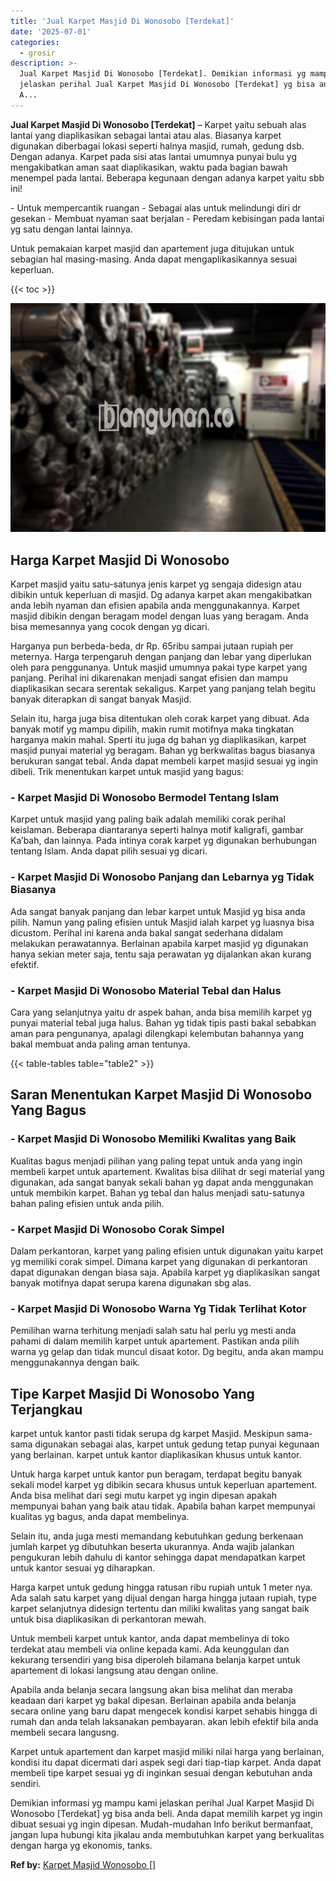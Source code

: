 ```yaml
---
title: 'Jual Karpet Masjid Di Wonosobo [Terdekat]'
date: '2025-07-01'
categories:
  - grosir
description: >-
  Jual Karpet Masjid Di Wonosobo [Terdekat]. Demikian informasi yg mampu kami
  jelaskan perihal Jual Karpet Masjid Di Wonosobo [Terdekat] yg bisa anda beli.
  A...
---
```


**Jual Karpet Masjid Di Wonosobo \[Terdekat\]** – Karpet yaitu sebuah alas lantai yang diaplikasikan sebagai lantai atau alas. Biasanya karpet digunakan diberbagai lokasi seperti halnya masjid, rumah, gedung dsb. Dengan adanya. Karpet pada sisi atas lantai umumnya punyai bulu yg mengakibatkan aman saat diaplikasikan, waktu pada bagian bawah menempel pada lantai. Beberapa kegunaan dengan adanya karpet yaitu sbb ini!

\- Untuk mempercantik ruangan - Sebagai alas untuk melindungi diri dr gesekan - Membuat nyaman saat berjalan - Peredam kebisingan pada lantai yg satu dengan lantai lainnya.

Untuk pemakaian karpet masjid dan apartement juga ditujukan untuk sebagian hal masing-masing. Anda dapat mengaplikasikannya sesuai keperluan.

{{< toc >}}

![](/images/grosir-karpet-murah-01.png)

## Harga Karpet Masjid Di Wonosobo

Karpet masjid yaitu satu-satunya jenis karpet yg sengaja didesign atau dibikin untuk keperluan di masjid. Dg adanya karpet akan mengakibatkan anda lebih nyaman dan efisien apabila anda menggunakannya. Karpet masjid dibikin dengan beragam model dengan luas yang beragam. Anda bisa memesannya yang cocok dengan yg dicari.

Harganya pun berbeda-beda, dr Rp. 65ribu sampai jutaan rupiah per meternya. Harga terpengaruh dengan panjang dan lebar yang diperlukan oleh para penggunanya. Untuk masjid umumnya pakai type karpet yang panjang. Perihal ini dikarenakan menjadi sangat efisien dan mampu diaplikasikan secara serentak sekaligus. Karpet yang panjang telah begitu banyak diterapkan di sangat banyak Masjid.

Selain itu, harga juga bisa ditentukan oleh corak karpet yang dibuat. Ada banyak motif yg mampu dipilih, makin rumit motifnya maka tingkatan harganya makin mahal. Sperti itu juga dg bahan yg diaplikasikan, karpet masjid punyai material yg beragam. Bahan yg berkwalitas bagus biasanya berukuran sangat tebal. Anda dapat membeli karpet masjid sesuai yg ingin dibeli. Trik menentukan karpet untuk masjid yang bagus:

### \- Karpet Masjid Di Wonosobo Bermodel Tentang Islam

Karpet untuk masjid yang paling baik adalah memiliki corak perihal keislaman. Beberapa diantaranya seperti halnya motif kaligrafi, gambar Ka’bah, dan lainnya. Pada intinya corak karpet yg digunakan berhubungan tentang Islam. Anda dapat pilih sesuai yg dicari.

### \- Karpet Masjid Di Wonosobo Panjang dan Lebarnya yg Tidak Biasanya

Ada sangat banyak panjang dan lebar karpet untuk Masjid yg bisa anda pilih. Namun yang paling efisien untuk Masjid ialah karpet yg luasnya bisa dicustom. Perihal ini karena anda bakal sangat sederhana didalam melakukan perawatannya. Berlainan apabila karpet masjid yg digunakan hanya sekian meter saja, tentu saja perawatan yg dijalankan akan kurang efektif.

### \- Karpet Masjid Di Wonosobo Material Tebal dan Halus

Cara yang selanjutnya yaitu dr aspek bahan, anda bisa memilih karpet yg punyai material tebal juga halus. Bahan yg tidak tipis pasti bakal sebabkan aman para pengunanya, apalagi dilengkapi kelembutan bahannya yang bakal membuat anda paling aman tentunya.

{{< table-tables table="table2" >}}

## Saran Menentukan Karpet Masjid Di Wonosobo Yang Bagus

### \- Karpet Masjid Di Wonosobo Memiliki Kwalitas yang Baik

Kualitas bagus menjadi pilihan yang paling tepat untuk anda yang ingin membeli karpet untuk apartement. Kwalitas bisa dilihat dr segi material yang digunakan, ada sangat banyak sekali bahan yg dapat anda menggunakan untuk membikin karpet. Bahan yg tebal dan halus menjadi satu-satunya bahan paling efisien untuk anda pilih.

### \- Karpet Masjid Di Wonosobo Corak Simpel

Dalam perkantoran, karpet yang paling efisien untuk digunakan yaitu karpet yg memiliki corak simpel. Dimana karpet yang digunakan di perkantoran dapat digunakan dengan biasa saja. Apabila karpet yg diaplikasikan sangat banyak motifnya dapat serupa karena digunakan sbg alas.

### \- Karpet Masjid Di Wonosobo Warna Yg Tidak Terlihat Kotor

Pemilihan warna terhitung menjadi salah satu hal perlu yg mesti anda pahami di dalam memilih karpet untuk apartement. Pastikan anda pilih warna yg gelap dan tidak muncul disaat kotor. Dg begitu, anda akan mampu menggunakannya dengan baik.

## Tipe Karpet Masjid Di Wonosobo Yang Terjangkau

karpet untuk kantor pasti tidak serupa dg karpet Masjid. Meskipun sama-sama digunakan sebagai alas, karpet untuk gedung tetap punyai kegunaan yang berlainan. karpet untuk kantor diaplikasikan khusus untuk kantor.

Untuk harga karpet untuk kantor pun beragam, terdapat begitu banyak sekali model karpet yg dibikin secara khusus untuk keperluan apartement. Anda bisa melihat dari segi mutu karpet yg ingin dipesan apakah mempunyai bahan yang baik atau tidak. Apabila bahan karpet mempunyai kualitas yg bagus, anda dapat membelinya.

Selain itu, anda juga mesti memandang kebutuhkan gedung berkenaan jumlah karpet yg dibutuhkan beserta ukurannya. Anda wajib jalankan pengukuran lebih dahulu di kantor sehingga dapat mendapatkan karpet untuk kantor sesuai yg diharapkan.

Harga karpet untuk gedung hingga ratusan ribu rupiah untuk 1 meter nya. Ada salah satu karpet yang dijual dengan harga hingga jutaan rupiah, type karpet selanjutnya didesign tertentu dan miliki kwalitas yang sangat baik untuk bisa diaplikasikan di perkantoran mewah.

Untuk membeli karpet untuk kantor, anda dapat membelinya di toko terdekat atau membeli via online kepada kami. Ada keunggulan dan kekurang tersendiri yang bisa diperoleh bilamana belanja karpet untuk apartement di lokasi langsung atau dengan online.

Apabila anda belanja secara langsung akan bisa melihat dan meraba keadaan dari karpet yg bakal dipesan. Berlainan apabila anda belanja secara online yang baru dapat mengecek kondisi karpet sehabis hingga di rumah dan anda telah laksanakan pembayaran. akan lebih efektif bila anda membeli secara langusng.

Karpet untuk apartement dan karpet masjid miliki nilai harga yang berlainan, kondisi itu dapat dicermati dari aspek segi dari tiap-tiap karpet. Anda dapat membeli tipe karpet sesuai yg di inginkan sesuai dengan kebutuhan anda sendiri.

Demikian informasi yg mampu kami jelaskan perihal Jual Karpet Masjid Di Wonosobo \[Terdekat\] yg bisa anda beli. Anda dapat memilih karpet yg ingin dibuat sesuai yg ingin dipesan. Mudah-mudahan Info berikut bermanfaat, jangan lupa hubungi kita jikalau anda membutuhkan karpet yang berkualitas dengan harga yg ekonomis, tanks.

**Ref by:**  [Karpet Masjid Wonosobo []](https://id.wikipedia.org/wiki/Karpet)
